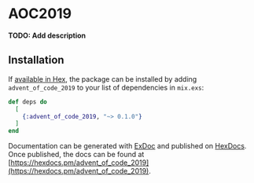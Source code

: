 # AOC2019

**TODO: Add description**

## Installation

If [available in Hex](https://hex.pm/docs/publish), the package can be installed
by adding `advent_of_code_2019` to your list of dependencies in `mix.exs`:

```elixir
def deps do
  [
    {:advent_of_code_2019, "~> 0.1.0"}
  ]
end
```

Documentation can be generated with [ExDoc](https://github.com/elixir-lang/ex_doc)
and published on [HexDocs](https://hexdocs.pm). Once published, the docs can
be found at [https://hexdocs.pm/advent_of_code_2019](https://hexdocs.pm/advent_of_code_2019).

